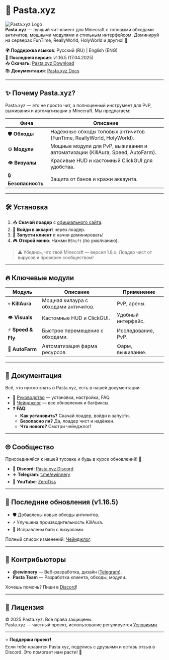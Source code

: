 # 🍝 Pasta.xyz

![Pasta.xyz Logo](logo.png)  
**Pasta.xyz** — лучший чит-клиент для Minecraft с топовыми обходами античитов, мощными модулями и стильным интерфейсом. Доминируй на серверах FunTime, ReallyWorld, HolyWorld и других! 🚀  

🌍 **Поддержка языков**: Русский (RU) | English (ENG)  
📅 **Последняя версия**: v1.16.5 (17.04.2025)  
📥 **Скачать**: [Pasta.xyz Download](https://pasta.xyz/download)  
📚 **Документация**: [Pasta.xyz Docs](https://pasta.xyz/documents)

---

## ✨ Почему Pasta.xyz?

Pasta.xyz — это не просто чит, а полноценный инструмент для PvP, выживания и автоматизации в Minecraft. Мы предлагаем:

| Фича | Описание |
|------|----------|
| 🛡️ **Обходы** | Надёжные обходы топовых античитов (FunTime, ReallyWorld, HolyWorld). |
| ⚙️ **Модули** | Мощные модули для PvP, выживания и автоматизации (KillAura, Speed, AutoFarm). |
| 👁️ **Визуалы** | Красивые HUD и кастомный ClickGUI для удобства. |
| 🔒 **Безопасность** | Защита от банов и кражи аккаунта. |

---

## 🛠️ Установка

1. 📥 **Скачай лоадер** с [официального сайта](https://pasta.xyz/download).
2. 🔑 **Войди в аккаунт** через лоадер.
3. 🚀 **Запусти клиент** и начни доминировать!
4. 🎮 **Открой меню**: Нажми `RShift` (по умолчанию).

> ⚠️ Убедись, что твой Minecraft — версия 1.8.x. Лоадер чист от вирусов и проверен сообществом!

---

## 🔥 Ключевые модули

| Модуль | Описание | Применение |
|--------|----------|------------|
| 💀 **KillAura** | Мощная килаура с обходами античитов. | PvP, арены. |
| 👁️ **Visuals** | Кастомные HUD и ClickGUI. | Удобный интерфейс. |
| ⚡ **Speed & Fly** | Быстрое перемещение с обходами. | Исследование, PvP. |
| 🌱 **AutoFarm** | Автоматизация фарма ресурсов. | Фарм, выживание. |

---

## 📖 Документация

Всё, что нужно знать о Pasta.xyz, есть в нашей документации:

- 📜 [Руководство](https://pasta.xyz/documents#guide) — установка, настройка, FAQ.
- 📝 [Чейнджлог](https://pasta.xyz/changelog) — все обновления и багфиксы.
- ❓ **FAQ**:
  - **Как установить?** Скачай лоадер, войди и запусти.
  - **Безопасно ли?** Да, лоадер чист и надёжен.
  - **Что нового?** Смотри чейнджлог!

---

## 🌐 Сообщество

Присоединяйся к нашей тусовке и будь в курсе обновлений! 🎉

- 💬 **Discord**: [Pasta.xyz Discord](https://discord.gg/9dMNYANZ)
- ✈️ **Telegram**: [t.me/ewinnery](https://t.me/ewinnery)
- 🎥 **YouTube**: [ZeroTiss](https://www.youtube.com/@ZeroTiss)

---

## 📰 Последние обновления (v1.16.5)

- 🛡️ Добавлены новые обходы античитов.
- ⚡ Улучшена производительность KillAura.
- 🐛 Исправлены баги с визуалами.

Полный список изменений: [Чейнджлог](https://pasta.xyz/changelog).

---

## 🤝 Контрибьюторы

- **@ewinnery** — Веб-разработка, дизайн ([Telegram](https://t.me/ewinnery)).
- **Pasta Team** — Разработка клиента, обходы, модули.

Хочешь помочь? Пиши в [Discord](https://discord.gg/9dMNYANZ)!

---

## 📜 Лицензия

© 2025 Pasta.xyz. Все права защищены.  
Pasta.xyz — частный проект, использование регулируется [Условиями](https://pasta.xyz/documents).

---

⭐️ **Поддержи проект!**  
Если тебе нравится Pasta.xyz, поделись с друзьями и оставь отзыв в Discord. Это помогает нам расти! 🙌
